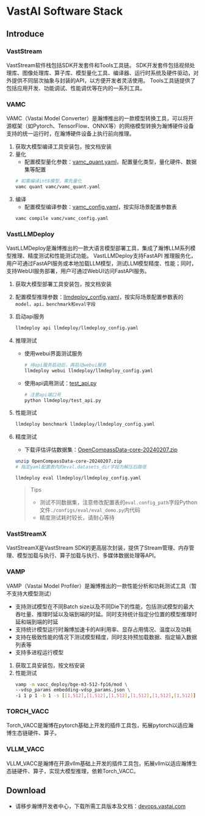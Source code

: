 # VastAI Software Stack

## Introduce

### VastStream
VastStream软件栈包括SDK开发套件和Tools工具链。
SDK开发套件包括视频处理库、图像处理库、算子库、模型量化工具、编译器、运行时系统及硬件驱动，对外提供不同层次抽象与封装的API，以方便开发者灵活使用。
Tools工具链提供了包括应用开发、功能调试、性能调优等在内的一系列工具。

### VAMC
VAMC（Vastai Model Converter）是瀚博推出的一款模型转换工具，可以将开源框架（如Pytorch、TensorFlow、ONNX等）的网络模型转换为瀚博硬件设备支持的统一运行时，在瀚博硬件设备上执行前向推理。

1. 获取大模型编译工具安装包，按文档安装
3. 量化
    - 配置模型量化参数：[vamc_quant.yaml](./vamc/vamc_quant.yaml)，配置量化类型，量化硬件、数据集等配置
    ```bash
    # 如需编译int8模型，需先量化
    vamc quant vamc/vamc_quant.yaml
    ```
4. 编译
    - 配置模型编译参数：[vamc_config.yaml](./vamc/vamc_config.yaml)，按实际场景配置参数表
    ```bash
    vamc compile vamc/vamc_config.yaml
    ```

### VastLLMDeploy

VastLLMDeploy是瀚博推出的一款大语言模型部署工具，集成了瀚博LLM系列模型推理、精度测试和性能测试功能。
VastLLMDeploy支持FastAPI 推理服务化，用户可通过FastAPI服务或本地加载LLM模型，测试LLM模型精度、性能；同时，支持WebUI服务部署，用户可通过WebUI访问FastAPI服务。

1. 获取大模型部署工具安装包，按文档安装
2. 配置模型推理参数：[llmdeploy_config.yaml](./llmdeploy/llmdeploy_config.yaml)，按实际场景配置参数表的`model，api，benchmark和eval字段`
3. 启动api服务
    ```bash
    llmdeploy api llmdeploy/llmdeploy_config.yaml
    ```
4. 推理测试
    - 使用webui界面测试服务
        ```bash
        # 待api服务启动后，再启动webui服务
        llmdeploy webui llmdeploy/llmdeploy_config.yaml
        ```
    - 使用api调用测试：[test_api.py](./llmdeploy/test_api.py)
        ```bash
        # 注意api端口号
        python llmdeploy/test_api.py
        ```
5. 性能测试
    ```bash
    llmdeploy benchmark llmdeploy/llmdeploy_config.yaml
    ```

6. 精度测试
    - 下载评估评估数据集：[OpenCompassData-core-20240207.zip](https://github.com/open-compass/opencompass/releases/download/0.2.2.rc1/OpenCompassData-core-20240207.zip)
    ```bash
    unzip OpenCompassData-core-20240207.zip
    # 指定yaml配置表内的eval.datasets_dir字段为解压后路径
    ```

    ```bash
    llmdeploy eval llmdeploy/llmdeploy_config.yaml
    ```
    > Tips
    > 
    > - 测试不同数据集，注意修改配置表的`eval.config_path`字段Python文件`./configs/eval/eval_demo.py`内代码
    > - 精度测试耗时较长，请耐心等待



### VastStreamX
VastStreamX是VastStream SDK的更高层次封装，提供了Stream管理、内存管理、模型加载与执行、算子加载与执行、多媒体数据处理等API。

### VAMP
VAMP（Vastai Model Profiler）是瀚博推出的一款性能分析和功耗测试工具（暂不支持大模型测试）
- 支持测试模型在不同Batch size以及不同Die下的性能，包括测试模型的最大吞吐量、推理时延以及端到端的时延。同时支持统计指定分位置的模型推理时延和端到端的时延
- 支持统计模型运行时瀚博加速卡的AI利用率、显存占用情况、温度以及功耗
- 支持在极致性能的情况下测试模型精度，同时支持预加载数据、指定输入数据列表等
- 支持多进程运行模型

1. 获取工具安装包，按文档安装
2. 性能测试
    ```bash
    vamp -m vacc_deploy/bge-m3-512-fp16/mod \
    --vdsp_params embedding-vdsp_params.json \
    -i 1 p 1 -b 1 -s [[1,512],[1,512],[1,512],[1,512],[1,512],[1,512]] --iterations 1024
    ```

### TORCH_VACC

Torch_VACC是瀚博在pytorch基础上开发的插件工具包，拓展pytorch以适应瀚博生态链硬件、算子。

### VLLM_VACC
VLLM_VACC是瀚博在开源vllm基础上开发的插件工具包，拓展vllm以适应瀚博生态链硬件、算子，实现大模型推理，依赖Torch_VACC。


## Download
- 请移步瀚博开发者中心，下载所需工具版本及文档：[devops.vastai.com](http://devops.vastai.com/artifact/project?page=3&limit=10)